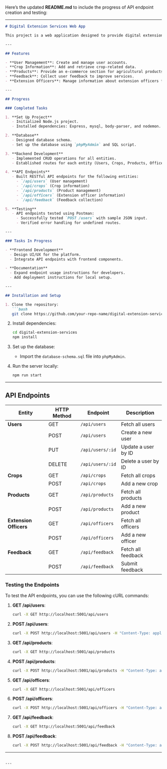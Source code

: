 Here’s the updated **README.md** to include the progress of API endpoint creation and testing:

---

```markdown
# Digital Extension Services Web App

This project is a web application designed to provide digital extension services to smallholder farmers in Zimbabwe. The app aims to bridge the gap between farmers and extension officers by offering an accessible platform for sharing agricultural knowledge, products, and feedback.

---

## Features

- **User Management**: Create and manage user accounts.
- **Crop Information**: Add and retrieve crop-related data.
- **Products**: Provide an e-commerce section for agricultural products.
- **Feedback**: Collect user feedback to improve services.
- **Extension Officers**: Manage information about extension officers for easier access.

---

## Progress

### Completed Tasks

1. **Set Up Project**
   - Initialized Node.js project.
   - Installed dependencies: Express, mysql, body-parser, and nodemon.

2. **Database**
   - Designed database schema.
   - Set up the database using `phpMyAdmin` and SQL script.

3. **Backend Development**
   - Implemented CRUD operations for all entities.
   - Established routes for each entity (Users, Crops, Products, Officers, Feedback).

4. **API Endpoints**
   - Built RESTful API endpoints for the following entities:
     - `/api/users` (User management)
     - `/api/crops` (Crop information)
     - `/api/products` (Product management)
     - `/api/officers` (Extension officer information)
     - `/api/feedback` (Feedback collection)

5. **Testing**
   - API endpoints tested using Postman:
     - Successfully tested `POST /users` with sample JSON input.
     - Verified error handling for undefined routes.

---

### Tasks In Progress

- **Frontend Development**
  - Design UI/UX for the platform.
  - Integrate API endpoints with frontend components.

- **Documentation**
  - Expand endpoint usage instructions for developers.
  - Add deployment instructions for local setup.

---

## Installation and Setup

1. Clone the repository:
   ```bash
   git clone https://github.com/your-repo-name/digital-extension-services.git
   ```

2. Install dependencies:
   ```bash
   cd digital-extension-services
   npm install
   ```

3. Set up the database:
   - Import the `database-schema.sql` file into `phpMyAdmin`.

4. Run the server locally:
   ```bash
   npm run start
   ```

---

## API Endpoints

| Entity              | HTTP Method | Endpoint                   | Description                     |
|---------------------|-------------|----------------------------|---------------------------------|
| **Users**           | GET         | `/api/users`              | Fetch all users                |
|                     | POST        | `/api/users`              | Create a new user              |
|                     | PUT         | `/api/users/:id`          | Update a user by ID            |
|                     | DELETE      | `/api/users/:id`          | Delete a user by ID            |
| **Crops**           | GET         | `/api/crops`              | Fetch all crops                |
|                     | POST        | `/api/crops`              | Add a new crop                 |
| **Products**        | GET         | `/api/products`           | Fetch all products             |
|                     | POST        | `/api/products`           | Add a new product              |
| **Extension Officers** | GET      | `/api/officers`           | Fetch all officers             |
|                     | POST        | `/api/officers`           | Add a new officer              |
| **Feedback**        | GET         | `/api/feedback`           | Fetch all feedback             |
|                     | POST        | `/api/feedback`           | Submit feedback                |

### Testing the Endpoints

To test the API endpoints, you can use the following cURL commands:

1. **GET /api/users**:
   ```sh
   curl -X GET http://localhost:5001/api/users
   ```

2. **POST /api/users**:
   ```sh
   curl -X POST http://localhost:5001/api/users -H "Content-Type: application/json" -d '{"name": "John Doe", "email": "john@example.com", "password": "password123"}'
   ```

3. **GET /api/products**:
   ```sh
   curl -X GET http://localhost:5001/api/products
   ```

4. **POST /api/products**:
   ```sh
   curl -X POST http://localhost:5001/api/products -H "Content-Type: application/json" -d '{"name": "Maize", "description": "Rainy season crop", "price": 100.50}'
   ```

5. **GET /api/officers**:
   ```sh
   curl -X GET http://localhost:5001/api/officers
   ```

6. **POST /api/officers**:
   ```sh
   curl -X POST http://localhost:5001/api/officers -H "Content-Type: application/json" -d '{"name": "Jane Smith", "email": "jane@example.com", "phone": "123-456-7890"}'
   ```

7. **GET /api/feedback**:
   ```sh
   curl -X GET http://localhost:5001/api/feedback
   ```

8. **POST /api/feedback**:
   ```sh
   curl -X POST http://localhost:5001/api/feedback -H "Content-Type: application/json" -d '{"user_id": 1, "message": "Great service!"}'
   ```

---

```

---

